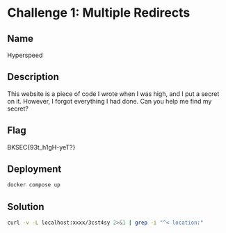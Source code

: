 # Challenge 1: Multiple Redirects

## Name
Hyperspeed

## Description
This website is a piece of code I wrote when I was high, and I put a secret on it. However, I forgot everything I had done. Can you help me find my secret?

## Flag
BKSEC{93t_h1gH-yeT?}

## Deployment
```bash
docker compose up
```

## Solution
```bash
curl -v -L localhost:xxxx/3cst4sy 2>&1 | grep -i "^< location:"
```
